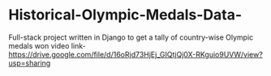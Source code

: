 # Historical-Olympic-Medals-Data-
Full-stack project written in Django to get a tally of country-wise Olympic medals won
video link- https://drive.google.com/file/d/16oRjd73HjEj_GIQtjQj0X-RKguio9UVW/view?usp=sharing
